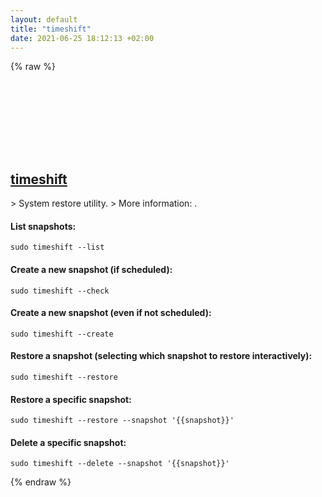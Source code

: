 ```yaml
---
layout: default
title: "timeshift"
date: 2021-06-25 18:12:13 +02:00
---
```

{% raw %}
<h2 id="timeshift">
  <a href="/en/linux/timeshift.html">timeshift</a> <a href="#timeshift"><svg class="icon">
    <use href="/assets/images/unicode_sprite.svg#link" />
  </svg></a>
</h2>
> System restore utility.
> More information: <https://github.com/teejee2008/timeshift>.

#### List snapshots:
```shell
sudo timeshift --list
```
#### Create a new snapshot (if scheduled):
```shell
sudo timeshift --check
```
#### Create a new snapshot (even if not scheduled):
```shell
sudo timeshift --create
```
#### Restore a snapshot (selecting which snapshot to restore interactively):
```shell
sudo timeshift --restore
```
#### Restore a specific snapshot:
```shell
sudo timeshift --restore --snapshot '{{snapshot}}'
```
#### Delete a specific snapshot:
```shell
sudo timeshift --delete --snapshot '{{snapshot}}'
```
{% endraw %}